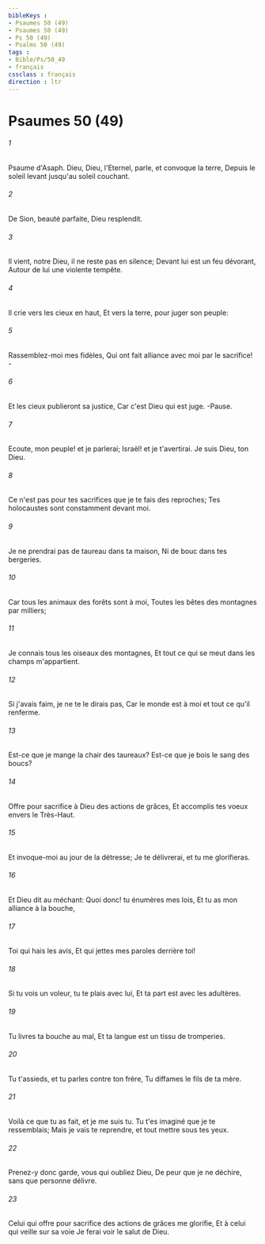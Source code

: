 ```yaml
---
bibleKeys : 
- Psaumes 50 (49)
- Psaumes 50 (49)
- Ps 50 (49)
- Psalms 50 (49)
tags : 
- Bible/Ps/50_49
- français
cssclass : français
direction : ltr
---
```


# Psaumes 50 (49)

###### 1
Psaume d'Asaph. Dieu, Dieu, l'Eternel, parle, et convoque la terre, Depuis le soleil levant jusqu'au soleil couchant.
###### 2
De Sion, beauté parfaite, Dieu resplendit.
###### 3
Il vient, notre Dieu, il ne reste pas en silence; Devant lui est un feu dévorant, Autour de lui une violente tempête.
###### 4
Il crie vers les cieux en haut, Et vers la terre, pour juger son peuple:
###### 5
Rassemblez-moi mes fidèles, Qui ont fait alliance avec moi par le sacrifice! -
###### 6
Et les cieux publieront sa justice, Car c'est Dieu qui est juge. -Pause.
###### 7
Ecoute, mon peuple! et je parlerai; Israël! et je t'avertirai. Je suis Dieu, ton Dieu.
###### 8
Ce n'est pas pour tes sacrifices que je te fais des reproches; Tes holocaustes sont constamment devant moi.
###### 9
Je ne prendrai pas de taureau dans ta maison, Ni de bouc dans tes bergeries.
###### 10
Car tous les animaux des forêts sont à moi, Toutes les bêtes des montagnes par milliers;
###### 11
Je connais tous les oiseaux des montagnes, Et tout ce qui se meut dans les champs m'appartient.
###### 12
Si j'avais faim, je ne te le dirais pas, Car le monde est à moi et tout ce qu'il renferme.
###### 13
Est-ce que je mange la chair des taureaux? Est-ce que je bois le sang des boucs?
###### 14
Offre pour sacrifice à Dieu des actions de grâces, Et accomplis tes voeux envers le Très-Haut.
###### 15
Et invoque-moi au jour de la détresse; Je te délivrerai, et tu me glorifieras.
###### 16
Et Dieu dit au méchant: Quoi donc! tu énumères mes lois, Et tu as mon alliance à la bouche,
###### 17
Toi qui hais les avis, Et qui jettes mes paroles derrière toi!
###### 18
Si tu vois un voleur, tu te plais avec lui, Et ta part est avec les adultères.
###### 19
Tu livres ta bouche au mal, Et ta langue est un tissu de tromperies.
###### 20
Tu t'assieds, et tu parles contre ton frère, Tu diffames le fils de ta mère.
###### 21
Voilà ce que tu as fait, et je me suis tu. Tu t'es imaginé que je te ressemblais; Mais je vais te reprendre, et tout mettre sous tes yeux.
###### 22
Prenez-y donc garde, vous qui oubliez Dieu, De peur que je ne déchire, sans que personne délivre.
###### 23
Celui qui offre pour sacrifice des actions de grâces me glorifie, Et à celui qui veille sur sa voie Je ferai voir le salut de Dieu.
